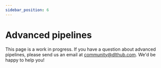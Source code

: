 ```yaml
---
sidebar_position: 6
---
```


# Advanced pipelines

This page is a work in progress. If you have a question about advanced pipelines,
please send us an email at community@dlthub.com. We'd be happy to help you!